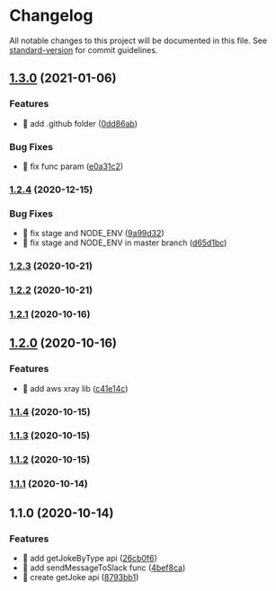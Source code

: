 # Changelog

All notable changes to this project will be documented in this file. See [standard-version](https://github.com/conventional-changelog/standard-version) for commit guidelines.

## [1.3.0](https://github.com/yeukfei02/random-joke-slack-serverless/compare/v1.2.4...v1.3.0) (2021-01-06)


### Features

* 🎸 add .github folder ([0dd86ab](https://github.com/yeukfei02/random-joke-slack-serverless/commit/0dd86ab4de649250bb86df3cd3d80a8711c4a4da))


### Bug Fixes

* 🐛 fix func param ([e0a31c2](https://github.com/yeukfei02/random-joke-slack-serverless/commit/e0a31c2741a741f329adaa542af6b35b8c9d3bc8))

### [1.2.4](https://github.com/yeukfei02/random-joke-slack-serverless/compare/v1.2.3...v1.2.4) (2020-12-15)


### Bug Fixes

* 🐛 fix stage and NODE_ENV ([9a99d32](https://github.com/yeukfei02/random-joke-slack-serverless/commit/9a99d32a6fb45865e462f1cb7d7c3a5b2ff3a03e))
* 🐛 fix stage and NODE_ENV in master branch ([d65d1bc](https://github.com/yeukfei02/random-joke-slack-serverless/commit/d65d1bc176e4693965a584bb6e1ec92c18343392))

### [1.2.3](https://github.com/yeukfei02/random-joke-slack-serverless/compare/v1.2.2...v1.2.3) (2020-10-21)

### [1.2.2](https://github.com/yeukfei02/random-joke-slack-serverless/compare/v1.2.1...v1.2.2) (2020-10-21)

### [1.2.1](https://github.com/yeukfei02/random-joke-slack-serverless/compare/v1.2.0...v1.2.1) (2020-10-16)

## [1.2.0](https://github.com/yeukfei02/random-joke-slack-serverless/compare/v1.1.4...v1.2.0) (2020-10-16)


### Features

* 🎸 add aws xray lib ([c41e14c](https://github.com/yeukfei02/random-joke-slack-serverless/commit/c41e14cf6f3725ec2ed0991033a0de22380b96e6))

### [1.1.4](https://github.com/yeukfei02/random-joke-slack-serverless/compare/v1.1.3...v1.1.4) (2020-10-15)

### [1.1.3](https://github.com/yeukfei02/random-joke-slack-serverless/compare/v1.1.2...v1.1.3) (2020-10-15)

### [1.1.2](https://github.com/yeukfei02/random-joke-slack-serverless/compare/v1.1.1...v1.1.2) (2020-10-15)

### [1.1.1](https://github.com/yeukfei02/random-joke-slack-serverless/compare/v1.1.0...v1.1.1) (2020-10-14)

## 1.1.0 (2020-10-14)


### Features

* 🎸 add getJokeByType api ([26cb0f6](https://github.com/yeukfei02/random-joke-slack-serverless/commit/26cb0f6fab98bfbc79dea7a2e3e576e790b62952))
* 🎸 add sendMessageToSlack func ([4bef8ca](https://github.com/yeukfei02/random-joke-slack-serverless/commit/4bef8cacc275224353cf1b854ac7b86eb41cd24b))
* 🎸 create getJoke api ([8793bb1](https://github.com/yeukfei02/random-joke-slack-serverless/commit/8793bb11916421135a6f931c8e316e5560549ce4))
